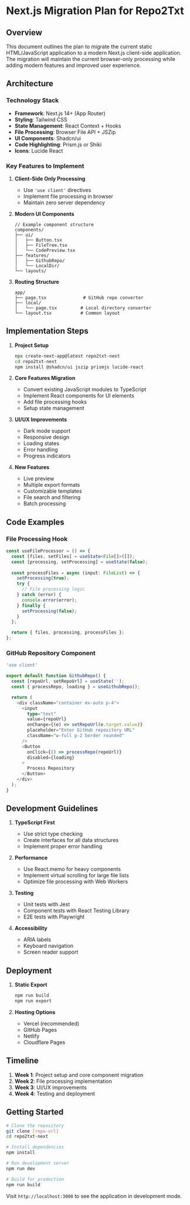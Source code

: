 # Next.js Migration Plan for Repo2Txt

## Overview

This document outlines the plan to migrate the current static HTML/JavaScript application to a modern Next.js client-side application. The migration will maintain the current browser-only processing while adding modern features and improved user experience.

## Architecture

### Technology Stack

- **Framework**: Next.js 14+ (App Router)
- **Styling**: Tailwind CSS
- **State Management**: React Context + Hooks
- **File Processing**: Browser File API + JSZip
- **UI Components**: Shadcn/ui
- **Code Highlighting**: Prism.js or Shiki
- **Icons**: Lucide React

### Key Features to Implement

1. **Client-Side Only Processing**
   - Use `'use client'` directives
   - Implement file processing in browser
   - Maintain zero server dependency

2. **Modern UI Components**
   ```tsx
   // Example component structure
   components/
   ├── ui/
   │   ├── Button.tsx
   │   ├── FileTree.tsx
   │   └── CodePreview.tsx
   ├── features/
   │   ├── GithubRepo/
   │   └── LocalDir/
   └── layouts/
   ```

3. **Routing Structure**
   ```
   app/
   ├── page.tsx              # GitHub repo converter
   ├── local/
   │   └── page.tsx         # Local directory converter
   └── layout.tsx           # Common layout
   ```

## Implementation Steps

1. **Project Setup**
   ```bash
   npx create-next-app@latest repo2txt-next
   cd repo2txt-next
   npm install @shadcn/ui jszip prismjs lucide-react
   ```

2. **Core Features Migration**
   - Convert existing JavaScript modules to TypeScript
   - Implement React components for UI elements
   - Add file processing hooks
   - Setup state management

3. **UI/UX Improvements**
   - Dark mode support
   - Responsive design
   - Loading states
   - Error handling
   - Progress indicators

4. **New Features**
   - Live preview
   - Multiple export formats
   - Customizable templates
   - File search and filtering
   - Batch processing

## Code Examples

### File Processing Hook
```typescript
const useFileProcessor = () => {
  const [files, setFiles] = useState<File[]>([]);
  const [processing, setProcessing] = useState(false);
  
  const processFiles = async (input: FileList) => {
    setProcessing(true);
    try {
      // File processing logic
    } catch (error) {
      console.error(error);
    } finally {
      setProcessing(false);
    }
  };

  return { files, processing, processFiles };
};
```

### GitHub Repository Component
```typescript
'use client'

export default function GithubRepo() {
  const [repoUrl, setRepoUrl] = useState('');
  const { processRepo, loading } = useGithubRepo();

  return (
    <div className="container mx-auto p-4">
      <input 
        type="text"
        value={repoUrl}
        onChange={(e) => setRepoUrl(e.target.value)}
        placeholder="Enter GitHub repository URL"
        className="w-full p-2 border rounded"
      />
      <Button 
        onClick={() => processRepo(repoUrl)}
        disabled={loading}
      >
        Process Repository
      </Button>
    </div>
  );
}
```

## Development Guidelines

1. **TypeScript First**
   - Use strict type checking
   - Create interfaces for all data structures
   - Implement proper error handling

2. **Performance**
   - Use React.memo for heavy components
   - Implement virtual scrolling for large file lists
   - Optimize file processing with Web Workers

3. **Testing**
   - Unit tests with Jest
   - Component tests with React Testing Library
   - E2E tests with Playwright

4. **Accessibility**
   - ARIA labels
   - Keyboard navigation
   - Screen reader support

## Deployment

1. **Static Export**
   ```bash
   npm run build
   npm run export
   ```

2. **Hosting Options**
   - Vercel (recommended)
   - GitHub Pages
   - Netlify
   - Cloudflare Pages

## Timeline

1. **Week 1**: Project setup and core component migration
2. **Week 2**: File processing implementation
3. **Week 3**: UI/UX improvements
4. **Week 4**: Testing and deployment

## Getting Started

```bash
# Clone the repository
git clone [repo-url]
cd repo2txt-next

# Install dependencies
npm install

# Run development server
npm run dev

# Build for production
npm run build
```

Visit `http://localhost:3000` to see the application in development mode.
